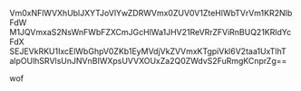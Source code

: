 Vm0xNFlWVXhUblJXYTJoVlYwZDRWVmx0ZUV0V1ZteHlWbTVrVm1KR2NIbFdW
M1JQVmxaS2NsWnFWbFZXCmJGcHlWa1JHV21ReVRrZFViRnBUQ21KRldYcFdX
SEJEVkRKU1IxcElWbGhpV0ZKb1EyMVdjVkZVVmxKTgpiVkl6V2taa1UxTlhT
alpOUlhSRVlsUnJNVnBIWXpsUVVXOUxZa2Q0ZWdvS2FuRmgKCnprZg==

wof